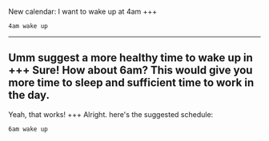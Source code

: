 New calendar: I want to wake up at 4am
+++
```timeblok
4am wake up
```
---
Umm suggest a more healthy time to wake up in
+++
Sure! How about 6am? This would give you more time to sleep and sufficient time to work in the day.
---
Yeah, that works!
+++
Alright. here's the suggested schedule:
```timeblok
6am wake up
```